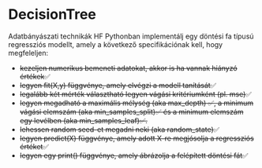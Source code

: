 # DecisionTree
Adatbányászati technikák HF
Pythonban implementálj egy döntési fa típusú regressziós modellt, amely a következő specifikációnak kell, hogy megfeleljen:

<ul>
<li><s>kezeljen numerikus bemeneti adatokat, akkor is ha vannak hiányzó értékek</s>✅</li>
<li><s>legyen fit(X,y) függvénye, amely elvégzi a modell tanítását</s>✅</li>
<li><s>legalább két mérték választható legyen vágási kritériumként (pl. mse)</s>✅</li>
<li><s>legyen megadható a maximális mélység (aka max_depth) ✅, a minimum vágási elemszám (aka min_samples_split)✅ és a minimum elemszám egy levélben (aka min_samples_leaf)✅.</s></li>
<li><s>lehessen random seed-et megadni neki (aka random_state)</s>✅</li>
<li><s>legyen predict(X) függvénye, amely adott X-re megjósolja a regressziós értéket</s>✅</li>
<li><s>legyen egy print() függvénye, amely ábrázolja a felépített döntési fát</s>✅</li>
 </ul>

